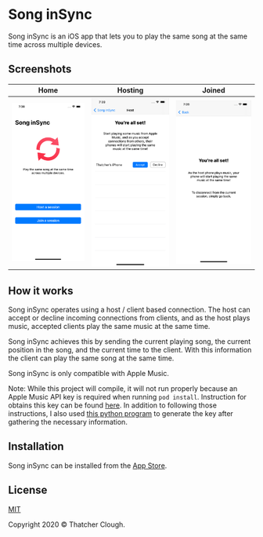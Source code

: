 # Song inSync
Song inSync is an iOS app that lets you to play the same song at the same time across multiple devices.

## Screenshots
Home|Hosting|Joined
:-------------------------:|:-------------------------:|:-------------------------:
![](./images/1.png)|![](./images/2.png)|![](./images/3.png)

## How it works
Song inSync operates using a host / client based connection.
The host can accept or decline incoming connections from clients, and as the host plays music, accepted clients play the same music at the same time.

Song inSync achieves this by sending the current playing song, the current position in the song, and the current time to the client.
With this information the client can play the same song at the same time.

Song inSync is only compatible with Apple Music.

Note: While this project will compile, it will not run properly because an Apple Music API key is required when running ``pod install``. 
Instruction for obtains this key can be found [here](https://developer.apple.com/documentation/applemusicapi/getting_keys_and_creating_tokens). 
In addition to following those instructions, I also used [this python program](https://github.com/pelauimagineering/apple-music-token-generator) to generate the key after gathering the necessary information. 

## Installation
Song inSync can be installed from the [App Store](https://apps.apple.com/us/app/song-insync/id1522047990).

## License
[MIT](https://choosealicense.com/licenses/mit/)

Copyright 2020 © Thatcher Clough.
 
